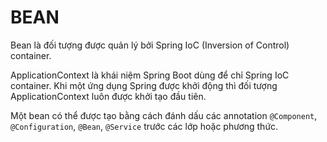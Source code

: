 # BEAN
Bean là đối tượng được quản lý bởi Spring IoC (Inversion of Control) container. 

ApplicationContext là khái niệm Spring Boot dùng để chỉ Spring IoC container. Khi một ứng dụng Spring được khởi động thì đối tượng ApplicationContext luôn được khởi tạo đầu tiên.

Một bean có thể được tạo bằng cách đánh dấu các annotation `@Component`, `@Configuration`, `@Bean`, `@Service` trước các lớp hoặc phương thức.
